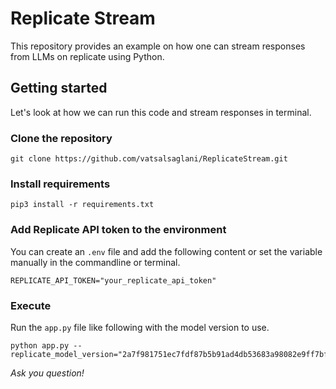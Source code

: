 # Replicate Stream

This repository provides an example on how one can stream responses from LLMs on replicate using Python.

## Getting started

Let's look at how we can run this code and stream responses in terminal.

### Clone the repository

```
git clone https://github.com/vatsalsaglani/ReplicateStream.git
```

### Install requirements

```
pip3 install -r requirements.txt
```

### Add Replicate API token to the environment

You can create an `.env` file and add the following content or set the variable manually in the commandline or terminal.

```
REPLICATE_API_TOKEN="your_replicate_api_token"
```

### Execute

Run the `app.py` file like following with the model version to use.

```
python app.py --replicate_model_version="2a7f981751ec7fdf87b5b91ad4db53683a98082e9ff7bfd12c8cd5ea85980a52"
```

_Ask you question!_

